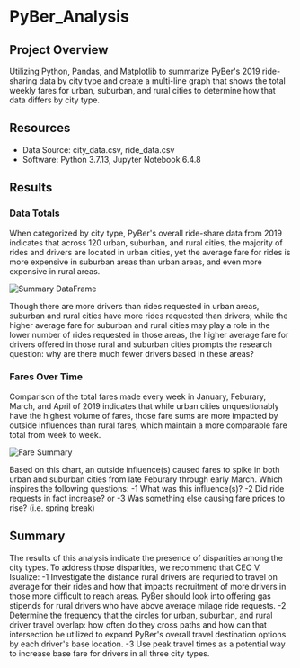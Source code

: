 # PyBer_Analysis
## Project Overview
Utilizing Python, Pandas, and Matplotlib to summarize PyBer's 2019 ride-sharing data by city type and create a multi-line graph that shows the total weekly fares for urban, suburban, and rural cities to determine how that data differs by city type.
## Resources
- Data Source: city_data.csv, ride_data.csv
- Software: Python 3.7.13, Jupyter Notebook 6.4.8
## Results
### Data Totals
   When categorized by city type, PyBer's overall ride-share data from 2019 indicates that across 120 urban, suburban, and rural cities, the majority of rides and drivers are located in urban cities, yet the average fare for rides is more expensive in suburban areas than urban areas, and even more expensive in rural areas.

![Summary DataFrame](link)

   Though there are more drivers than rides requested in urban areas, suburban and rural cities have more rides requested than drivers; while the higher average fare for suburban and rural cities may play a role in the lower number of rides requested in those areas, the higher average fare for drivers offered in those rural and suburban cities prompts the research question: why are there much fewer drivers based in these areas?
### Fares Over Time
   Comparison of the total fares made every week in January, Feburary, March, and April of 2019 indicates that while urban cities unquestionably have the highest volume of fares, those fare sums are more impacted by outside influences than rural fares, which maintain a more comparable fare total from week to week.

![Fare Summary](link)

   Based on this chart, an outside influence(s) caused fares to spike in both urban and suburban cities from late Feburary through early March. Which inspires the following questions: 
      -1 What was this influence(s)? 
      -2 Did ride requests in fact increase? or
      -3 Was something else causing fare prices to rise? (i.e. spring break)
## Summary
   The results of this analysis indicate the presence of disparities among the city types. To address those disparities, we recommend that CEO V. Isualize:
      -1 Investigate the distance rural drivers are requried to travel on average for their rides and how that impacts recruitment of more drivers in those more difficult to reach areas. PyBer should look into offering gas stipends for rural drivers who have above average milage ride requests.
      -2 Determine the frequency that the circles for urban, suburban, and rural driver travel overlap: how often do they cross paths and how can that intersection be utilized to expand PyBer's overall travel destination options by each driver's base location.
      -3 Use peak travel times as a potential way to increase base fare for drivers in all three city types.
